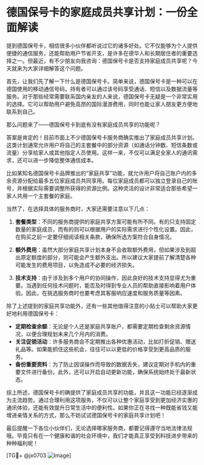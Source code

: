 # 德国保号卡的家庭成员共享计划：一份全面解读

提到德国保号卡，相信很多小伙伴都听说过它的诸多好处。它不仅能够为个人提供便捷的通信服务，还能帮助用户节省开支，是许多在德华人和长期居住者的重要选择之一。但最近，有不少朋友向我咨询：德国保号卡是否支持家庭成员共享呢？今天就来为大家详细解答这个问题。

首先，让我们先了解一下什么是德国保号卡。简单来说，德国保号卡是一种可以在德国使用的移动通信号码，持有者可以通过该号码享受通话、短信以及数据流量等服务。对于那些经常需要联系国内亲友的人来说，德国保号卡无疑是一个非常实用的选择。它可以帮助用户避免高昂的国际漫游费用，同时也能让家人朋友更方便地联系到自己。

那么问题来了——德国保号卡到底有没有家庭成员共享的功能呢？

答案是肯定的！目前市面上不少德国保号卡服务商确实推出了家庭成员共享计划。这类计划通常允许用户将自己的主套餐中的部分资源（如通话分钟数、短信条数或流量）分享给家人或其他指定人员使用。这样一来，不仅可以满足全家人的通讯需求，还可以进一步降低整体通信成本。

比如某知名德国保号卡品牌推出的“家庭共享”功能，就允许用户将自己账户内的多余资源分配给最多五位家庭成员共同享用。每位家庭成员都可以独立登录自己的账号，并根据实际需要调整所获得的资源比例。这种灵活的设计非常适合那些希望一家人共用一个主套餐的家庭。

当然了，在选择具体的服务商时，大家还需要注意以下几点：

1. **套餐类型**：不同的服务商提供的家庭共享方案可能有所不同。有的只支持固定数量的家庭成员，而有的则可以根据用户的实际需求进行个性化设置。因此，在购买之前一定要仔细阅读相关条款，确保所选方案符合自身情况。

2. **额外费用**：虽然大部分家庭共享计划本身不会收取额外费用，但如果涉及到超出原定额度的部分，则可能会产生额外支出。所以建议大家提前了解清楚各种可能发生的费用项目，以免造成不必要的经济损失。

3. **技术支持**：由于涉及到多个用户的协同操作，因此良好的技术支持显得尤为重要。当遇到任何技术问题时，能否及时得到专业人员的帮助直接影响着用户体验。因此，在挑选服务商时也要考虑其客服响应速度和服务质量等因素。

除了上述提到的家庭共享功能外，还有一些其他值得注意的小贴士可以帮助大家更好地利用德国保号卡：

- **定期检查余额**：无论是个人还是家庭共享账户，都需要定期检查剩余资源情况，以便合理规划未来几个月内的消费。
- **关注促销活动**：许多服务商会不定期推出各种优惠活动，比如打折促销、赠送礼品等。如果能抓住这些机会，往往可以以更低的价格享受到更高品质的服务。
- **备份重要资料**：为了防止因误操作而导致的数据丢失，建议定期对手机内的重要文件进行备份。此外，还可以开启自动更新功能，确保系统始终处于最新状态。

综上所述，德国保号卡的确提供了家庭成员共享的功能，并且这一功能已经逐渐成为主流趋势。通过合理利用这项服务，不仅可以让整个家庭享受到更加经济实惠的通讯体验，还能有效提升日常生活中的便利性。如果你正在寻找一种既能省钱又能增进亲情关系的方式，那么不妨试试德国保号卡的家庭共享计划吧！

最后提醒一下各位小伙伴们，无论选择哪家服务商，都要记得遵守当地法律法规哦。毕竟只有在一个健康和谐的社会环境中，我们才能真正享受到科技进步带来的种种福利呢！

[TG💪+ @jx0703 ![Image](https://github.com/user-attachments/assets/dbca1d08-cadb-493c-b0ec-ad6f7a83f270)]